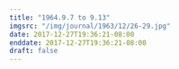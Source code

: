 ```yaml
---
title: "1964.9.7 to 9.13"
imgsrc: "/img/journal/1963/12/26-29.jpg"
date: 2017-12-27T19:36:21-08:00
enddate: 2017-12-27T19:36:21-08:00
draft: false
---
```


<!-- fix pre-formatted input -->
